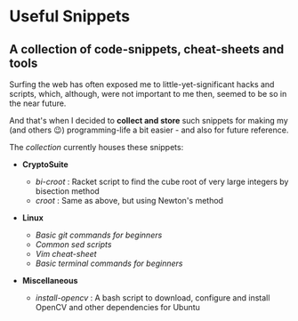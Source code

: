 # Useful Snippets
## A collection of code-snippets, cheat-sheets and tools
Surfing the web has often exposed me to little-yet-significant hacks and scripts, which, although, were not important to me then, seemed to be so in the near future.

And that's when I decided to **collect and store** such snippets for making my (and others :wink:) programming-life a bit easier - and also for future reference.

The *collection* currently houses these snippets:

*   **CryptoSuite**
    *   *bi-croot* : Racket script to find the cube root of very large integers by bisection method
    *   *croot* : Same as above, but using Newton's method
    
*   **Linux**
    *   *Basic git commands for beginners*
    *   *Common sed scripts*
    *   *Vim cheat-sheet*
    *   *Basic terminal commands for beginners*
    
*   **Miscellaneous**
    *   *install-opencv* : A bash script to download, configure and install OpenCV and other dependencies for Ubuntu
